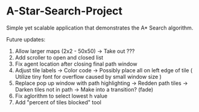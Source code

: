 # A-Star-Search-Project
Simple yet scalable application that demonstrates the A* Search algorithm.

Future updates:
  1. Allow larger maps (2x2 - 50x50)
    -> Take out ???
  2. Add scroller to open and closed list
  3. Fix agent location after closing final path window
  4. Adjust tile labels
    -> Color code
    -> Possibly place all on left edge of tile
      ( Utilize tiny font for overflow caused by small window size )
  5. Replace pop up window with path highlighting
    -> Redden path tiles
    -> Darken tiles not in path
    -> Make into a transition? (fade)
  6. Fix aglorithm to select lowest h value
  7. Add "percent of tiles blocked" tool
